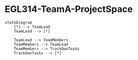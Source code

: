 # EGL314-TeamA-ProjectSpace

```mermaid
stateDiagram
    [*] --> TeamLead
    TeamLead --> [*]

    TeamLead --> TeamMembers
    TeamMembers --> TeamLead
    TeamMembers --> TrackOwnTasks
    TrackOwnTasks --> [*]
```
